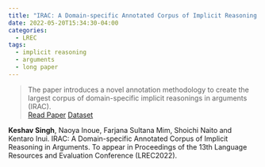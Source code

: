 ```yaml
---
title: "IRAC: A Domain-specific Annotated Corpus of Implicit Reasoning in Arguments"
date: 2022-05-20T15:34:30-04:00
categories:
  - LREC
tags:
  - implicit reasoning
  - arguments
  - long paper
---
```


> The paper introduces a novel annotation methodology to create the largest corpus of domain-specific implicit reasonings in arguments (IRAC).   
[Read Paper][link-to-paper] [Dataset][irac-data]


__Keshav Singh__, Naoya Inoue, Farjana Sultana Mim, Shoichi Naito and Kentaro Inui. IRAC: A Domain-specific Annotated Corpus of Implicit Reasoning in Arguments. To appear in Proceedings of the 13th Language Resources and Evaluation Conference (LREC2022).


[irac-data]: https://github.com/cl-tohoku/IRAC_2022
[link-to-paper]: https://google.com